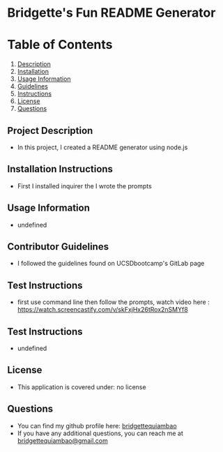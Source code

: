 
# Bridgette's Fun README Generator
    
# Table of Contents
1. [Description](#description)
2. [Installation](#installation)
3. [Usage Information](#usage)
4. [Guidelines](#guidelines)
5. [Instructions](#instructions)
6. [License](#license)
7. [Questions](#questions)
## Project Description
* In this project, I created a README generator using node.js
## Installation Instructions
* First I installed inquirer the I wrote the prompts 
## Usage Information
* undefined
## Contributor Guidelines
* I followed the guidelines found on UCSDbootcamp's GitLab page
## Test Instructions
* first use command line then follow the prompts, watch video here : https://watch.screencastify.com/v/skFxjHx26tRox2nSMYf8
## Test Instructions
* undefined
## License
* This application is covered under: no license
## Questions
* You can find my github profile here: [bridgettequiambao](http://github.com/bridgettequiambao)
* If you have any additional questions, you can reach me at bridgettequiambao@gmail.com
